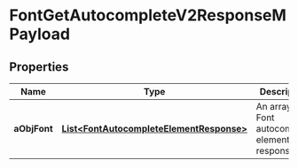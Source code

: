 

# FontGetAutocompleteV2ResponseMPayload

## Properties

Name | Type | Description | Notes
------------ | ------------- | ------------- | -------------
**aObjFont** | [**List&lt;FontAutocompleteElementResponse&gt;**](FontAutocompleteElementResponse.md) | An array of Font autocomplete element response. |  [optional]




